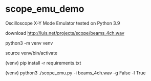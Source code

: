 # scope_emu_demo
Oscilloscope X-Y Mode Emulator
tested on Python 3.9

download http://luis.net/projects/scope/beams_4ch.wav

python3 -m venv venv

source venv/bin/activate

(venv) pip install -r requirements.txt

(venv) python3 ./scope_emu.py -i beams_4ch.wav -g False -l True
